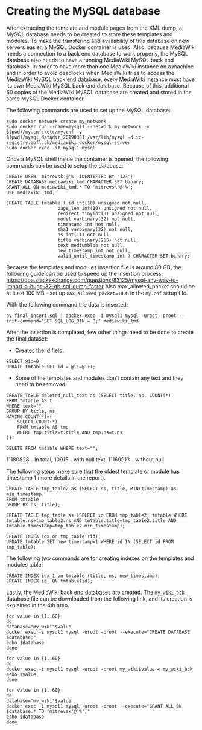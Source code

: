 # Creating the MySQL database

After extracting the template and module pages from the XML dump, a MySQL database needs to be created to store these templates and modules. To make the transfering and availability of this database on new servers easier, a MySQL Docker container is used. Also, because MediaWiki needs a connection to a back end database to work properly, the MySQL database also needs to have a running MediaWiki MySQL back end database. In order to have more than one MediaWiki instance on a machine and in order to avoid deadlocks when MediaWiki tries to access the MediaWiki MySQL back end database, every MediaWiki instance must have its own MediaWiki MySQL back end database. Because of this, additional 60 copies of the MediaWiki MySQL database are created and stored in the same MySQL Docker container.

The following commands are used to set up the MySQL database:

```
sudo docker network create my_network
sudo docker run --name=mysql1 --network my_network -v $(pwd)/my.cnf:/etc/my.cnf -v $(pwd)/mysql_datadir_20190301:/var/lib/mysql -d ic-registry.epfl.ch/mediawiki_docker/mysql-server
sudo docker exec -it mysql1 mysql
```

Once a MySQL shell inside the container is opened, the following commands can be used to setup the database:

```
CREATE USER 'mitrevsk'@'%' IDENTIFIED BY '123';
CREATE DATABASE mediawiki_tmd CHARACTER SET binary;
GRANT ALL ON mediawiki_tmd.* TO 'mitrevsk'@'%';
USE mediawiki_tmd;

CREATE TABLE tmtable ( id int(10) unsigned not null,
                   page_len int(10) unsigned not null,
                   redirect tinyint(3) unsigned not null,
                   model varbinary(32) not null,
                   timestamp int not null,
                   sha1 varbinary(32) not null,
                   ns int(11) not null,
                   title varbinary(255) not null, 
                   text mediumblob not null,
                   new_timestamp int not null,
                   valid_until_timestamp int ) CHARACTER SET binary;
```

Because the templates and modules insertion file is around 80 GB, the following guide can be used to speed up the insertion process: https://dba.stackexchange.com/questions/83125/mysql-any-way-to-import-a-huge-32-gb-sql-dump-faster
Also max_allowed_packet should be at least 100 MB - set up `max_allowed_packet=100M` in the `my.cnf` setup file.

With the following command the data is inserted:
```
pv final_insert.sql | docker exec -i mysql1 mysql -uroot -proot --init-command="SET SQL_LOG_BIN = 0;" mediawiki_tmd
```

After the insertion is completed, few other things need to be done to create the final dataset:
* Creates the id field.
```
SELECT @i:=0;
UPDATE tmtable SET id = @i:=@i+1;
```


* Some of the templates and modules don't contain any text and they need to be removed.
```
CREATE TABLE deleted_null_text as (SELECT title, ns, COUNT(*)
FROM tmtable AS t
WHERE text=""
GROUP BY title, ns
HAVING COUNT(*)=(
    SELECT COUNT(*)
    FROM tmtable AS tmp
    WHERE tmp.title=t.title AND tmp.ns=t.ns
));

DELETE FROM tmtable WHERE text="";
```
11180828 - in total, 10915 - with null text, 11169913 - without null

The following steps make sure that the oldest template or module has timestamp 1 (more details in the report).
```
CREATE TABLE tmp_table2 as (SELECT ns, title, MIN(timestamp) as min_timestamp
FROM tmtable
GROUP BY ns, title);

CREATE TABLE tmp_table as (SELECT id FROM tmp_table2, tmtable WHERE tmtable.ns=tmp_table2.ns AND tmtable.title=tmp_table2.title AND tmtable.timestamp=tmp_table2.min_timestamp);

CREATE INDEX idx on tmp_table (id);
UPDATE tmtable SET new_timestamp=1 WHERE id IN (SELECT id FROM tmp_table);
```


The following two commands are for creating indexes on the templates and modules table:
```
CREATE INDEX idx_1 on tmtable (title, ns, new_timestamp);
CREATE INDEX id_ ON tmtable(id);
```

Lastly, the MediaWiki back end databases are created. The `my_wiki_bck` database file can be downloaded from the following link, and its creation is explained in the 4th step.

```
for value in {1..60}
do
database="my_wiki"$value
docker exec -i mysql1 mysql -uroot -proot --execute="CREATE DATABASE $database;"
echo $database
done

for value in {1..60}
do
docker exec -i mysql1 mysql -uroot -proot my_wiki$value < my_wiki_bck
echo $value
done

for value in {1..60}
do
database="my_wiki"$value
docker exec -i mysql1 mysql -uroot -proot --execute="GRANT ALL ON $database.* TO 'mitrevsk'@'%';"
echo $database
done
```
